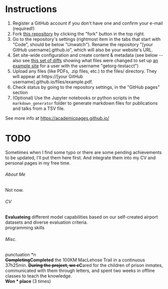 # Instructions

1. Register a GitHub account if you don't have one and confirm your e-mail (required!)
1. Fork [this repository](https://github.com/academicpages/academicpages.github.io) by clicking the "fork" button in the top right. 
1. Go to the repository's settings (rightmost item in the tabs that start with "Code", should be below "Unwatch"). Rename the repository "[your GitHub username].github.io", which will also be your website's URL.
1. Set site-wide configuration and create content & metadata (see below -- also see [this set of diffs](http://archive.is/3TPas) showing what files were changed to set up [an example site](https://getorg-testacct.github.io) for a user with the username "getorg-testacct")
1. Upload any files (like PDFs, .zip files, etc.) to the files/ directory. They will appear at https://[your GitHub username].github.io/files/example.pdf.  
1. Check status by going to the repository settings, in the "GitHub pages" section
1. (Optional) Use the Jupyter notebooks or python scripts in the `markdown_generator` folder to generate markdown files for publications and talks from a TSV file.

See more info at https://academicpages.github.io/

# TODO

Sometimes when I find some typo or there are some pending achievements to be updated, I'll put them here first. And integrate them into my CV and personal pages in my free time.

###### About Me
Not now.  

###### CV
**Evaluat~~e~~ing** different model capabilities based on our self-created airport datasets and diverse evaluation criteria.  
programming skills

###### Misc.
punctuation *n  
**~~Completing~~Completed** the 100KM MacLehose Trail in a continuous 37h25min.
**~~During the project, we c~~C**ared for the children of prison inmates, communicated with them through letters, and spent two weeks in offline classes to teach the knowledge.  
**Won * place** (3 times)  

